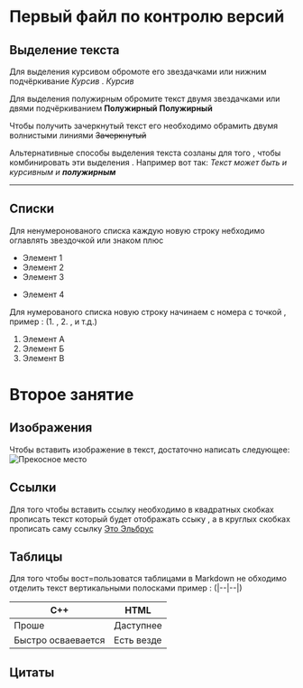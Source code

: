 #  Первый файл по контролю версий

## Выделение текста

Для выделения курсивом обромоте его звездачками или нижним подчёркивание *Курсив* . _Курсив_

Для выделения полужирным обромите текст двумя звездачками или двями подчёркиванием
**Полужирный** __Полужирный__

Чтобы получить зачеркнутый текст его необходимо обрамить двумя волнистыми линиями
~~Зачеркнутый~~

Альтернативные способы выделения текста созланы для того , чтобы комбинировать эти выделения . Например вот так: _Текст может быть и курсивным и **полужирным**_

***

## Списки

Для ненумеронованого списка каждую новую строку небходимо оглавлять звездочкой или знаком плюс

* Элемент 1
* Элемент 2 
* Элемент 3
+ Элемент 4

Для нумерованого списка новую строку начинаем с номера с точкой , пример : (1. , 2. , и т.д.)

1. Элемент А
2. Элемент Б
3. Элемент В

# Второе занятие 

## Изображения

Чтобы вставить изображение в текст, достаточно написать следующее:
![Прекосное место](Goruy.jpg)

## Ссылки

Для того чтобы вставить ссылку необходимо в квадратных скобках прописать текст который будет отображать ссыку , а в круглых скобках прописать саму ссылку
[Это Эльбрус](https://yandex.ru/images/search?text=фотография%20горы%20эльбрус&from=tabbar&pos=14&img_url=http%3A%2F%2Fvsegda-pomnim.com%2Fuploads%2Fposts%2F2022-03%2F1647546709_46-vsegda-pomnim-com-p-vulkan-elbrus-foto-51.jpg&rpt=simage&lr=21621)

## Таблицы

Для того чтобы вост=пользоватся таблицами в Markdown не обходимо отделить текст вертикальными полосками  пример : (|--|--|)

| C++ | HTML |
|-|-|
|Проше|Даступнее|
|Быстро осваевается|Есть везде|

## Цитаты